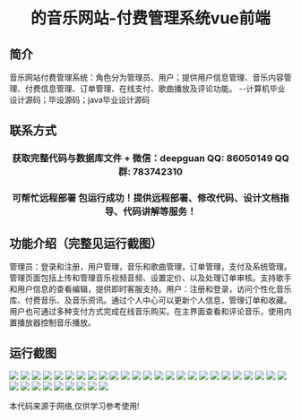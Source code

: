 <p><h1 align="center">的音乐网站-付费管理系统vue前端</h1></p>

## 简介
音乐网站付费管理系统：角色分为管理员、用户；提供用户信息管理、音乐内容管理、付费信息管理、订单管理、在线支付、歌曲播放及评论功能。    --计算机毕业设计源码；毕设源码；java毕业设计源码


## 联系方式
<p><h3 align="center">获取完整代码与数据库文件 + 微信：deepguan QQ: 86050149 QQ群: 783742310</h3></p>
<p><h3 align="center">可帮忙远程部署 包运行成功！提供远程部署、修改代码、设计文档指导、代码讲解等服务！</h3></p>

## 功能介绍（完整见运行截图）
管理员：登录和注册，用户管理，音乐和歌曲管理，订单管理，支付及系统管理。管理页面包括上传和管理音乐视频音频、设置定价、以及处理订单审核。支持歌手和用户信息的查看编辑，提供即时客服支持。用户：注册和登录，访问个性化音乐库、付费音乐、及音乐资讯。通过个人中心可以更新个人信息，管理订单和收藏。用户也可通过多种支付方式完成在线音乐购买。在主界面查看和评论音乐，使用内置播放器控制音乐播放。


## 运行截图
![](https://bs-1329754181.cos.ap-shanghai.myqcloud.com/ssm/MusicWebsitePaymentManagementSystem/img/001.jpg)
![](https://bs-1329754181.cos.ap-shanghai.myqcloud.com/ssm/MusicWebsitePaymentManagementSystem/img/002.jpg)
![](https://bs-1329754181.cos.ap-shanghai.myqcloud.com/ssm/MusicWebsitePaymentManagementSystem/img/003.jpg)
![](https://bs-1329754181.cos.ap-shanghai.myqcloud.com/ssm/MusicWebsitePaymentManagementSystem/img/004.jpg)
![](https://bs-1329754181.cos.ap-shanghai.myqcloud.com/ssm/MusicWebsitePaymentManagementSystem/img/005.jpg)
![](https://bs-1329754181.cos.ap-shanghai.myqcloud.com/ssm/MusicWebsitePaymentManagementSystem/img/006.jpg)
![](https://bs-1329754181.cos.ap-shanghai.myqcloud.com/ssm/MusicWebsitePaymentManagementSystem/img/007.jpg)
![](https://bs-1329754181.cos.ap-shanghai.myqcloud.com/ssm/MusicWebsitePaymentManagementSystem/img/008.jpg)
![](https://bs-1329754181.cos.ap-shanghai.myqcloud.com/ssm/MusicWebsitePaymentManagementSystem/img/009.jpg)
![](https://bs-1329754181.cos.ap-shanghai.myqcloud.com/ssm/MusicWebsitePaymentManagementSystem/img/010.jpg)
![](https://bs-1329754181.cos.ap-shanghai.myqcloud.com/ssm/MusicWebsitePaymentManagementSystem/img/011.jpg)
![](https://bs-1329754181.cos.ap-shanghai.myqcloud.com/ssm/MusicWebsitePaymentManagementSystem/img/012.jpg)
![](https://bs-1329754181.cos.ap-shanghai.myqcloud.com/ssm/MusicWebsitePaymentManagementSystem/img/013.jpg)
![](https://bs-1329754181.cos.ap-shanghai.myqcloud.com/ssm/MusicWebsitePaymentManagementSystem/img/014.jpg)
![](https://bs-1329754181.cos.ap-shanghai.myqcloud.com/ssm/MusicWebsitePaymentManagementSystem/img/015.jpg)
![](https://bs-1329754181.cos.ap-shanghai.myqcloud.com/ssm/MusicWebsitePaymentManagementSystem/img/016.jpg)
![](https://bs-1329754181.cos.ap-shanghai.myqcloud.com/ssm/MusicWebsitePaymentManagementSystem/img/017.jpg)
![](https://bs-1329754181.cos.ap-shanghai.myqcloud.com/ssm/MusicWebsitePaymentManagementSystem/img/018.jpg)
![](https://bs-1329754181.cos.ap-shanghai.myqcloud.com/ssm/MusicWebsitePaymentManagementSystem/img/019.jpg)
![](https://bs-1329754181.cos.ap-shanghai.myqcloud.com/ssm/MusicWebsitePaymentManagementSystem/img/020.jpg)
![](https://bs-1329754181.cos.ap-shanghai.myqcloud.com/ssm/MusicWebsitePaymentManagementSystem/img/021.jpg)
![](https://bs-1329754181.cos.ap-shanghai.myqcloud.com/ssm/MusicWebsitePaymentManagementSystem/img/022.jpg)
![](https://bs-1329754181.cos.ap-shanghai.myqcloud.com/ssm/MusicWebsitePaymentManagementSystem/img/023.jpg)
![](https://bs-1329754181.cos.ap-shanghai.myqcloud.com/ssm/MusicWebsitePaymentManagementSystem/img/024.jpg)
![](https://bs-1329754181.cos.ap-shanghai.myqcloud.com/ssm/MusicWebsitePaymentManagementSystem/img/025.jpg)
![](https://bs-1329754181.cos.ap-shanghai.myqcloud.com/ssm/MusicWebsitePaymentManagementSystem/img/026.jpg)
![](https://bs-1329754181.cos.ap-shanghai.myqcloud.com/ssm/MusicWebsitePaymentManagementSystem/img/027.jpg)
![](https://bs-1329754181.cos.ap-shanghai.myqcloud.com/ssm/MusicWebsitePaymentManagementSystem/img/028.jpg)
![](https://bs-1329754181.cos.ap-shanghai.myqcloud.com/ssm/MusicWebsitePaymentManagementSystem/img/029.jpg)
![](https://bs-1329754181.cos.ap-shanghai.myqcloud.com/ssm/MusicWebsitePaymentManagementSystem/img/030.jpg)
![](https://bs-1329754181.cos.ap-shanghai.myqcloud.com/ssm/MusicWebsitePaymentManagementSystem/img/031.jpg)
![](https://bs-1329754181.cos.ap-shanghai.myqcloud.com/ssm/MusicWebsitePaymentManagementSystem/img/032.jpg)
![](https://bs-1329754181.cos.ap-shanghai.myqcloud.com/ssm/MusicWebsitePaymentManagementSystem/img/033.jpg)
![](https://bs-1329754181.cos.ap-shanghai.myqcloud.com/ssm/MusicWebsitePaymentManagementSystem/img/034.jpg)

<p>本代码来源于网络,仅供学习参考使用!</p>
